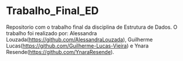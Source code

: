 # Trabalho_Final_ED
Repositorio com o trabalho final da disciplina de Estrutura de Dados. O trabalho foi realizado por:  Alessandra Louzada(https://github.com/AlessandraLouzada),  Guilherme Lucas(https://github.com/Guilherme-Lucas-Vieira) e  Ynara Resende(https://github.com/YnaraResende).
